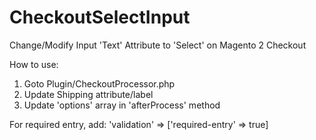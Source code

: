 # CheckoutSelectInput
Change/Modify Input 'Text' Attribute to 'Select' on Magento 2 Checkout

How to use:
1. Goto Plugin/CheckoutProcessor.php
2. Update Shipping attribute/label
3. Update 'options' array in 'afterProcess' method

For required entry, add: 'validation' => ['required-entry' => true]
